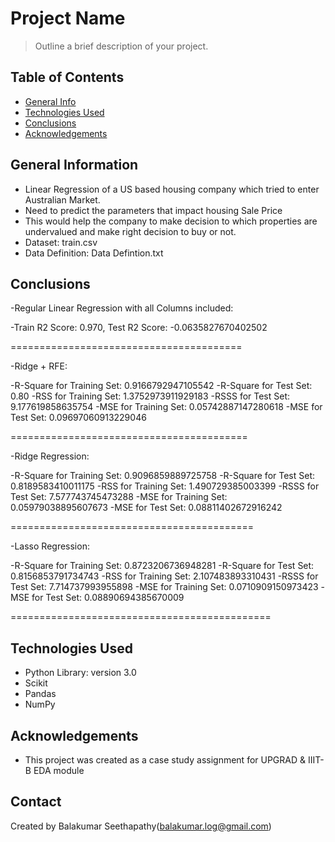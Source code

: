 # Project Name
> Outline a brief description of your project.


## Table of Contents
* [General Info](#general-information)
* [Technologies Used](#technologies-used)
* [Conclusions](#conclusions)
* [Acknowledgements](#acknowledgements)

<!-- You can include any other section that is pertinent to your problem -->

## General Information
- Linear Regression of a US based housing company which tried to enter Australian Market.
- Need to predict the parameters that impact housing Sale Price
- This would help the company to make decision to which properties are undervalued and make right decision to buy or not.
- Dataset: train.csv
- Data Definition: Data Defintion.txt

<!-- You don't have to answer all the questions - just the ones relevant to your project. -->

## Conclusions
-Regular Linear Regression with all Columns included:

-Train R2 Score: 0.970, Test R2 Score: -0.0635827670402502

========================================

-Ridge + RFE:

-R-Square for Training Set:  0.9166792947105542
-R-Square for Test Set:  0.80
-RSS for Training Set:  1.3752973911929183
-RSSS for Test Set:  9.177619858635754
-MSE for Training Set:  0.05742887147280618
-MSE for Test Set:  0.09697060913229046

=========================================

-Ridge Regression:

-R-Square for Training Set:  0.9096859889725758
-R-Square for Test Set:  0.8189583410011175
-RSS for Training Set:  1.490729385003399
-RSSS for Test Set:  7.577743745473288
-MSE for Training Set:  0.05979038895607673
-MSE for Test Set:  0.08811402672916242

==========================================

-Lasso Regression:

-R-Square for Training Set:  0.8723206736948281
-R-Square for Test Set:  0.8156853791734743
-RSS for Training Set:  2.107483893310431
-RSSS for Test Set:  7.714737993955898
-MSE for Training Set:  0.0710909150973423
-MSE for Test Set:  0.08890694385670009


=============================================

<!-- You don't have to answer all the questions - just the ones relevant to your project. -->


## Technologies Used
- Python Library: version 3.0
- Scikit
- Pandas
- NumPy

<!-- As the libraries versions keep on changing, it is recommended to mention the version of library used in this project -->

## Acknowledgements
- This project was created as a case study assignment for UPGRAD & IIIT-B EDA module


## Contact
Created by Balakumar Seethapathy(balakumar.log@gmail.com)


<!-- Optional -->
<!-- ## License -->
<!-- This project is open source and available under the [... License](). -->

<!-- You don't have to include all sections - just the one's relevant to your project -->